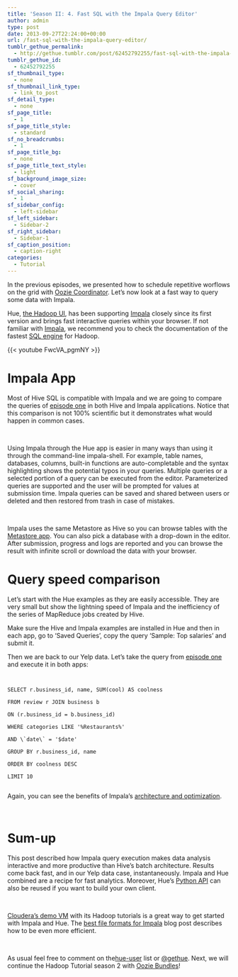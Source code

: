 ```yaml
---
title: 'Season II: 4. Fast SQL with the Impala Query Editor'
author: admin
type: post
date: 2013-09-27T22:24:00+00:00
url: /fast-sql-with-the-impala-query-editor/
tumblr_gethue_permalink:
  - http://gethue.tumblr.com/post/62452792255/fast-sql-with-the-impala-query-editor
tumblr_gethue_id:
  - 62452792255
sf_thumbnail_type:
  - none
sf_thumbnail_link_type:
  - link_to_post
sf_detail_type:
  - none
sf_page_title:
  - 1
sf_page_title_style:
  - standard
sf_no_breadcrumbs:
  - 1
sf_page_title_bg:
  - none
sf_page_title_text_style:
  - light
sf_background_image_size:
  - cover
sf_social_sharing:
  - 1
sf_sidebar_config:
  - left-sidebar
sf_left_sidebar:
  - Sidebar-2
sf_right_sidebar:
  - Sidebar-1
sf_caption_position:
  - caption-right
categories:
  - Tutorial
---
```


<span>In the previous episodes, we presented how to schedule repetitive worflows on the grid with <a href="http://gethue.tumblr.com/post/61597968730/hadoop-tutorials-ii-3-schedule-hive-queries-with">Oozie Coordinator</a>. Let’s now look at a fast way to query some data with Impala.</span>

<p id="docs-internal-guid-40e7f13f-6181-fb3b-54b1-99253b9abffe">
  <span>Hue, </span><a href="http://gethue.com"><span>the Hadoop UI</span></a><span>, has been supporting </span><a href="https://github.com/cloudera/impala"><span>Impala</span></a><span> closely since its first version and brings fast interactive queries within your browser. If not familiar with </span><a href="http://blog.cloudera.com/blog/2012/10/cloudera-impala-real-time-queries-in-apache-hadoop-for-real/"><span>Impala</span></a><span>, we recommend you to check the documentation of the fastest </span><a href="http://www.cloudera.com/content/support/en/documentation/cloudera-impala/cloudera-impala-documentation-v1-latest.html"><span>SQL engine</span></a><span> for Hadoop.</span>
</p>

{{< youtube FwcVA_pgmNY >}}

# <span>Impala App</span>

<span>Most of Hive SQL is compatible with Impala and we are going to compare the queries of </span>[<span>episode one</span>][1] <span>in both Hive and Impala applications. Notice that this comparison is not 100% scientific but it demonstrates what would happen in common cases.</span>

&nbsp;

<span>Using Impala through the Hue app is easier in many ways than using it through the command-line impala-shell. For example, table names, databases, columns, built-in functions are auto-completable and the syntax highlighting shows the potential typos in your queries. Multiple queries or a selected portion of a query can be executed from the editor. Parameterized queries are supported and the user will be prompted for values at submission time. Impala queries can be saved and shared between users or deleted and then restored from trash in case of mistakes. </span>

&nbsp;

<span>Impala uses the same Metastore as Hive so you can browse tables with the </span>[<span>Metastore app</span>][2]<span>. You can also pick a database with a drop-down in the editor. After submission, progress and logs are reported and you can browse the result with infinite scroll or download the data with your browser.</span>

# <span>Query speed comparison </span>

<span>Let’s start with the Hue examples as they are easily accessible. They are very small but show the lightning speed of Impala and the inefficiency of the series of MapReduce jobs created by Hive.</span>

<span>Make sure the Hive and Impala examples are installed in Hue and then in each app, go to ‘</span><span>Saved Queries</span><span>’, copy the query ‘</span><span>Sample: Top salaries</span><span>’ and submit it.</span>

<span>Then we are back to our Yelp data. Let’s take the query from </span>[<span>episode one</span>][1] <span>and execute it in both apps:</span>

<pre><code class="sql">

SELECT r.business_id, name, SUM(cool) AS coolness

FROM review r JOIN business b

ON (r.business_id = b.business_id)

WHERE categories LIKE '%Restaurants%'

AND \`date\` = '$date'

GROUP BY r.business_id, name

ORDER BY coolness DESC

LIMIT 10

</code></pre>

<span>Again, you can see the benefits of Impala’s </span>[<span>architecture and optimization</span>][3]<span>.</span>

<span> </span>

# <span>Sum-up</span>

<span>This post described how Impala query execution makes data analysis interactive and more productive than Hive’s batch architecture. Results come back fast, and in our Yelp data case, instantaneously. Impala and Hue combined are a recipe for fast analytics. Moreover, Hue’s </span>[<span>Python API</span>][4] <span>can also be reused if you want to build your own client. </span>

&nbsp;

[<span>Cloudera’s demo VM</span>][5] with its Hadoop tutorials is a great way to get started with Impala and Hue. The [best file formats for Impala][6] blog post describes how to be even more efficient.

&nbsp;

As usual feel free to comment on the[<span>hue-user</span>][7] list or [<span>@gethue</span>][8]. Next, we will continue the Hadoop Tutorial season 2 with [Oozie Bundles][9]!

[1]: http://gethue.tumblr.com/post/60376973455/hadoop-tutorials-ii-1-prepare-the-data-for-analysis
[2]: http://gethue.tumblr.com/post/56804308712/hadoop-tutorial-how-to-access-hive-in-pig-with
[3]: http://www.cloudera.com/content/cloudera-content/cloudera-docs/Impala/latest/Installing-and-Using-Impala/ciiu_concepts.html
[4]: http://gethue.tumblr.com/post/49882746559/tutorial-executing-hive-or-impala-queries-with-python
[5]: https://ccp.cloudera.com/display/SUPPORT/Cloudera+QuickStart+VM
[6]: http://gethue.tumblr.com/post/64879465564/tutorial-better-file-formats-for-impala-and-quick-sql
[7]: http://groups.google.com/a/cloudera.org/group/hue-user
[8]: https://twitter.com/gethue
[9]: http://gethue.tumblr.com/post/63988110361/hadoop-tutorial-bundle-oozie-coordinators-with-hue
